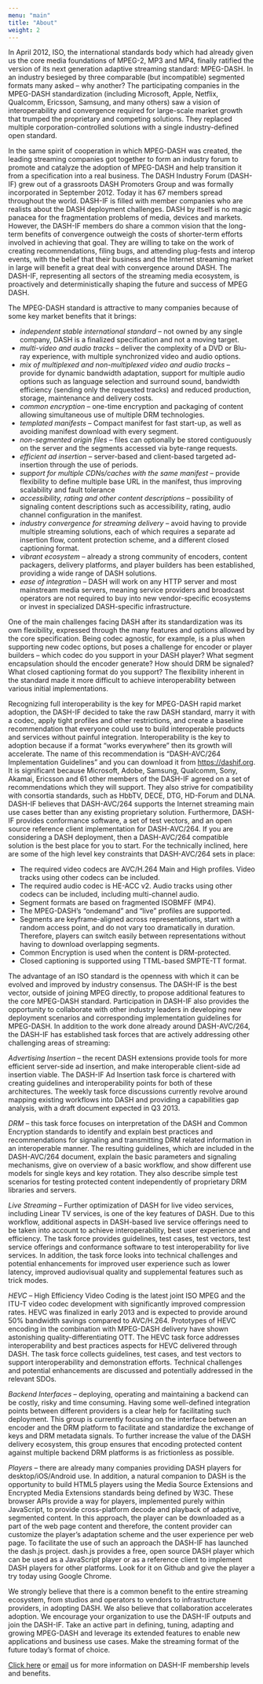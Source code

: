 ```yaml
---
menu: "main"
title: "About"
weight: 2
---
```


In April 2012, ISO, the international standards body which had already given us
the core media foundations of MPEG-2, MP3 and MP4, finally ratified the version
of its next generation adaptive streaming standard: MPEG-DASH. In an industry
besieged by three comparable (but incompatible) segmented formats many asked
– why another? The participating companies in the MPEG-DASH standardization
(including Microsoft, Apple, Netflix, Qualcomm, Ericsson, Samsung, and many
others) saw a vision of interoperability and convergence required for
large-scale market growth that trumped the proprietary and competing solutions.
They replaced multiple corporation-controlled solutions with a single
industry-defined open standard.

In the same spirit of cooperation in which MPEG-DASH was created, the leading
streaming companies got together to form an industry forum to promote and
catalyze the adoption of MPEG-DASH and help transition it from a specification
into a real business. The DASH Industry Forum (DASH-IF) grew out of a
grassroots DASH Promoters Group and was formally incorporated in September 2012.
Today it has 67 members spread throughout the world. DASH-IF is filled with
member companies who are realists about the DASH deployment challenges. DASH by
itself is no magic panacea for the fragmentation problems of media, devices and
markets. However, the DASH-IF members do share a common vision that the
long-term benefits of convergence outweigh the costs of shorter-term efforts
involved in achieving that goal. They are willing to take on the work of
creating recommendations, filing bugs, and attending plug-fests and interop
events, with the belief that their business and the Internet streaming market
in large will benefit a great deal with convergence around DASH. The DASH-IF,
representing all sectors of the streaming media ecosystem, is proactively and
deterministically shaping the future and success of MPEG DASH.

The MPEG-DASH standard is attractive to many companies because of some key
market benefits that it brings:

- *independent stable international standard* – not owned by any single
  company, DASH is a finalized specification and not a moving target.
- *multi-video and audio tracks* – deliver the complexity of a DVD or Blu-ray
  experience, with multiple synchronized video and audio options.
- *mix of multiplexed and non-multiplexed video and audio tracks* – provide
  for dynamic bandwidth adaptation, support for multiple audio options such
  as language selection and surround sound, bandwidth efficiency (sending
  only the requested tracks) and reduced production, storage, maintenance
  and delivery costs.
- *common encryption* – one-time encryption and packaging of content allowing
  simultaneous use of multiple DRM technologies.
- *templated manifests* – Compact manifest for fast start-up, as well as
  avoiding manifest download with every segment.
- *non-segmented origin files* – files can optionally be stored contiguously
  on the server and the segments accessed via byte-range requests.
- *efficient ad insertion* – server-based and client-based targeted
  ad-insertion through the use of periods.
- *support for multiple CDNs/caches with the same manifest* – provide
  flexibility to define multiple base URL in the manifest, thus
  improving scalability and fault tolerance
- *accessibility, rating and other content descriptions* – possibility of
  signaling content descriptions such as accessibility, rating, audio
  channel configuration in the manifest.
- *industry convergence for streaming delivery* – avoid having to provide
  multiple streaming solutions, each of which requires a separate ad
  insertion flow, content protection scheme, and a different closed
  captioning format.
- *vibrant ecosystem* – already a strong community of encoders, content
  packagers, delivery platforms, and player builders has been established,
  providing a wide range of DASH solutions.
- *ease of integration* – DASH will work on any HTTP server and most
  mainstream media servers, meaning service providers and broadcast
  operators are not required to buy into new vendor-specific ecosystems
  or invest in specialized DASH-specific infrastructure.
 
One of the main challenges facing DASH after its standardization was its own
flexibility, expressed through the many features and options allowed by the
core specification. Being codec agnostic, for example, is a plus when
supporting new codec options, but poses a challenge for encoder or player
builders – which codec do you support in your DASH player? What segment
encapsulation should the encoder generate? How should DRM be signaled? What
closed captioning format do you support? The flexibility inherent in the
standard made it more difficult to achieve interoperability between various
initial implementations.

Recognizing full interoperability is the key for MPEG-DASH rapid market
adoption, the DASH-IF decided to take the raw DASH standard, marry it with a
codec, apply tight profiles and other restrictions, and create a baseline
recommendation that everyone could use to build interoperable products and
services without painful integration. Interoperability is the key to adoption
because if a format “works everywhere” then its growth will accelerate. The
name of this recommendation is “DASH-AVC/264 Implementation Guidelines” and you
can download it from https://dashif.org. It is significant because Microsoft,
Adobe, Samsung, Qualcomm, Sony, Akamai, Ericsson and 61 other members of the
DASH-IF agreed on a set of recommendations which they will support. They also
strive for compatibility with consortia standards, such as HbbTV, DECE, DTG,
HD-Forum and DLNA. DASH-IF believes that DASH-AVC/264 supports the Internet
streaming main use cases better than any existing proprietary solution.
Furthermore, DASH-IF provides conformance software, a set of test vectors, and
an open source reference client implementation for DASH-AVC/264. If you are
considering a DASH deployment, then a DASH-AVC/264 compatible solution is the
best place for you to start. For the technically inclined, here are some of the
high level key constraints that DASH-AVC/264 sets in place:

- The required video codecs are AVC/H.264 Main and High profiles. Video tracks
  using other codecs can be included.
- The required audio codec is HE-ACC v2. Audio tracks using other codecs can be
  included, including multi-channel audio.
- Segment formats are based on fragmented ISOBMFF (MP4).
- The MPEG-DASH’s “ondemand” and “live” profiles are supported.
- Segments are keyframe-aligned across representations, start with a random
  access point, and do not vary too dramatically in duration.  Therefore,
  players can switch easily between representations without having to
  download overlapping segments.
- Common Encryption is used when the content is DRM-protected.
- Closed captioning is supported using TTML-based SMPTE-TT format.
 
The advantage of an ISO standard is the openness with which it can be
evolved and improved by industry consensus. The DASH-IF is the best vector,
outside of joining MPEG directly, to propose additional features to the core
MPEG-DASH standard. Participation in DASH-IF also provides the opportunity
to collaborate with other industry leaders in developing new deployment
scenarios and corresponding implementation guidelines for MPEG-DASH. In
addition to the work done already around DASH-AVC/264, the DASH-IF has
established task forces that are actively addressing other challenging areas
of streaming:

 

*Advertising Insertion* – the recent DASH extensions provide tools for more
efficient server-side ad insertion, and make interoperable client-side ad
insertion viable. The DASH-IF Ad Insertion task force is chartered with
creating guidelines and interoperability points for both of these
architectures. The weekly task force discussions currently revolve around
mapping existing workflows into DASH and providing a capabilities gap analysis,
with a draft document expected in Q3 2013.

*DRM* – this task force focuses on interpretation of the DASH and Common
Encryption standards to identify and explain best practices and recommendations
for signaling and transmitting DRM related information in an interoperable
manner. The resulting guidelines, which are included in the DASH-AVC/264
document, explain the basic parameters and signaling mechanisms, give on
overview of a basic workflow, and show different use models for single keys
and key rotation. They also describe simple test scenarios for testing
protected content independently of proprietary DRM libraries and servers.

*Live Streaming* – Further optimization of DASH for live video services,
including Linear TV services, is one of the key features of DASH.  Due to
this workflow, additional aspects in DASH-based live service offerings need
to be taken into account to achieve interoperability, best user experience and
efficiency. The task force provides guidelines, test cases, test vectors, test
service offerings and conformance software to test interoperability for live
services. In addition, the task force looks into technical challenges and
potential enhancements for improved user experience such as lower latency,
improved audiovisual quality and supplemental features such as trick modes.

*HEVC* – High Efficiency Video Coding is the latest joint ISO MPEG and the
ITU-T video codec development with significantly improved compression rates.
HEVC was finalized in early 2013 and is expected to provide around 50%
bandwidth savings compared to AVC/H.264. Prototypes of HEVC encoding in the
combination with MPEG-DASH delivery have shown astonishing
quality-differentiating OTT. The HEVC task force addresses interoperability
and best practices aspects for HEVC delivered through DASH. The task force
collects guidelines, test cases, and test vectors to support interoperability
and demonstration efforts. Technical challenges and potential enhancements are
discussed and potentially addressed in the relevant SDOs.

*Backend Interfaces* – deploying, operating and maintaining a backend can be
costly, risky and time consuming. Having some well-defined integration points
between different providers is a clear help for facilitating such deployment.
This group is currently focusing on the interface between an encoder and the
DRM platform to facilitate and standardize the exchange of keys and DRM
metadata signals. To further increase the value of the DASH delivery ecosystem,
this group ensures that encoding protected content against multiple backend
DRM platforms is as frictionless as possible.

*Players* – there are already many companies providing DASH players for
desktop/iOS/Android use. In addition, a natural companion to DASH is the
opportunity to build HTML5 players using the Media Source Extensions and
Encrypted Media Extensions standards being defined by W3C. These browser APIs
provide a way for players, implemented purely within JavaScript, to provide
cross-platform decode and playback of adaptive, segmented content. In this
approach, the player can be downloaded as a part of the web page content and
therefore, the content provider can customize the player’s adaptation scheme
and the user experience per web page. To facilitate the use of such an approach
the DASH-IF has launched the dash.js project. dash.js provides a free, open
source DASH player which can be used as a JavaScript player or as a reference
client to implement DASH players for other platforms. Look for it on Github and
give the player a try today using Google Chrome.

We strongly believe that there is a common benefit to the entire streaming
ecosystem, from studios and operators to vendors to infrastructure providers,
in adopting DASH. We also believe that collaboration accelerates adoption.
We encourage your organization to use the DASH-IF outputs and join the DASH-IF.
Take an active part in defining, tuning, adapting and growing MPEG-DASH and
leverage its extended features to enable new applications and business use
cases. Make the streaming format of the future today’s format of choice.

[Click here](https://dashif.org/membership/) or [email](admin@usb.org) us for more information on DASH-IF membership levels and
benefits.
